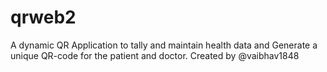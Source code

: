 # qrweb2
A dynamic QR Application to tally and maintain health data and
Generate a unique QR-code for the patient and doctor.
Created by @vaibhav1848
